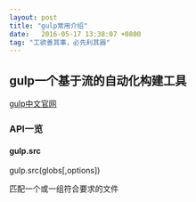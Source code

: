 ```yaml
---
layout: post
title: "gulp常用介绍"
date:   2016-05-17 13:38:07 +0800
tag: "工欲善其事，必先利其器"
---
```

## gulp一个基于流的自动化构建工具
 [gulp中文官网](http://www.gulpjs.com.cn/)
 ### API一览
 #### gulp.src
 gulp.src(globs[,options])

 匹配一个或一组符合要求的文件

